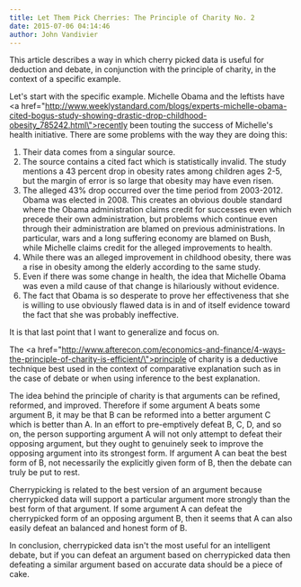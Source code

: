 ```yaml
---
title: Let Them Pick Cherries: The Principle of Charity No. 2
date: 2015-07-06 04:14:46
author: John Vandivier
---
```




This article describes a way in which cherry picked data is useful for deduction and debate, in conjunction with the principle of charity, in the context of a specific example.

Let's start with the specific example. Michelle Obama and the leftists have <a href=\"http://www.weeklystandard.com/blogs/experts-michelle-obama-cited-bogus-study-showing-drastic-drop-childhood-obesity_785242.html\">recently been touting the success of Michelle's health initiative</a>. There are some problems with the way they are doing this:
<ol>
	<li>Their data comes from a singular source.</li>
	<li>The source contains a cited fact which is statistically invalid. The study mentions a 43 percent drop in obesity rates among children ages 2-5, but the margin of error is so large that obesity may have even risen.</li>
	<li>The alleged 43% drop occurred over the time period from <span data-reactid=\".a.1:4:1:$comment10205627717430398_10205628188602177:0.0.$right.0.$left.0.0.1.$comment-body.0.$text0:0:$text0:0\">2003-2012. Obama was elected in 2008. This creates an obvious double standard where the Obama administration claims credit for successes even which precede their own administration, but problems which continue even through their administration are blamed on previous administrations. In particular, wars and a long suffering economy are blamed on Bush, while Michelle claims credit for the alleged improvements to health.</span></li>
	<li>While there was an alleged improvement in childhood obesity, there was a rise in obesity among the elderly according to the same study.</li>
	<li>Even if there was some change in health, the idea that Michelle Obama was even a mild cause of that change is hilariously without evidence.</li>
	<li>The fact that Obama is so desperate to prove her effectiveness that she is willing to use obviously flawed data is in and of itself evidence toward the fact that she was probably ineffective.</li>
</ol>
It is that last point that I want to generalize and focus on.

The <a href=\"http://www.afterecon.com/economics-and-finance/4-ways-the-principle-of-charity-is-efficient/\">principle of charity</a> is a deductive technique best used in the context of comparative explanation such as in the case of debate or when using inference to the best explanation.

The idea behind the principle of charity is that arguments can be refined, reformed, and improved. Therefore if some argument A beats some argument B, it may be that B can be reformed into a better argument C which is better than A. In an effort to pre-emptively defeat B, C, D, and so on, the person supporting argument A will not only attempt to defeat their opposing argument, but they ought to genuinely seek to improve the opposing argument into its strongest form. If argument A can beat the best form of B, not necessarily the explicitly given form of B, then the debate can truly be put to rest.

Cherrypicking is related to the best version of an argument because cherrypicked data will support a particular argument more strongly than the best form of that argument. If some argument A can defeat the cherrypicked form of an opposing argument B, then it seems that A can also easily defeat an balanced and honest form of B.

In conclusion, cherrypicked data isn't the most useful for an intelligent debate, but if you can defeat an argument based on cherrypicked data then defeating a similar argument based on accurate data should be a piece of cake.